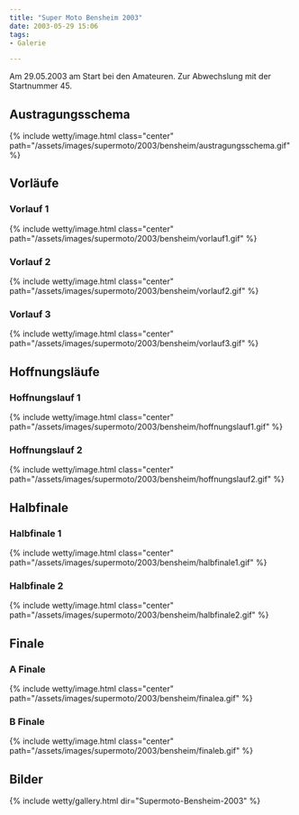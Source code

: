 ```yaml
---
title: "Super Moto Bensheim 2003"
date: 2003-05-29 15:06
tags: 
- Galerie

---
```

Am 29.05.2003 am Start bei den Amateuren. Zur Abwechslung mit der Startnummer 45.

<!--more-->

## Austragungsschema
{% include wetty/image.html class="center" path="/assets/images/supermoto/2003/bensheim/austragungsschema.gif" %}

## Vorläufe

### Vorlauf 1
{% include wetty/image.html class="center" path="/assets/images/supermoto/2003/bensheim/vorlauf1.gif" %}

### Vorlauf 2
{% include wetty/image.html class="center" path="/assets/images/supermoto/2003/bensheim/vorlauf2.gif" %}

### Vorlauf 3
{% include wetty/image.html class="center" path="/assets/images/supermoto/2003/bensheim/vorlauf3.gif" %}

## Hoffnungsläufe

### Hoffnungslauf 1
{% include wetty/image.html class="center" path="/assets/images/supermoto/2003/bensheim/hoffnungslauf1.gif" %}

### Hoffnungslauf 2
{% include wetty/image.html class="center" path="/assets/images/supermoto/2003/bensheim/hoffnungslauf2.gif" %}

## Halbfinale

### Halbfinale 1
{% include wetty/image.html class="center" path="/assets/images/supermoto/2003/bensheim/halbfinale1.gif" %}

### Halbfinale 2
{% include wetty/image.html class="center" path="/assets/images/supermoto/2003/bensheim/halbfinale2.gif" %}

## Finale

### A Finale
{% include wetty/image.html class="center" path="/assets/images/supermoto/2003/bensheim/finalea.gif" %}

### B Finale
{% include wetty/image.html class="center" path="/assets/images/supermoto/2003/bensheim/finaleb.gif" %}


## Bilder

{% include wetty/gallery.html dir="Supermoto-Bensheim-2003" %}